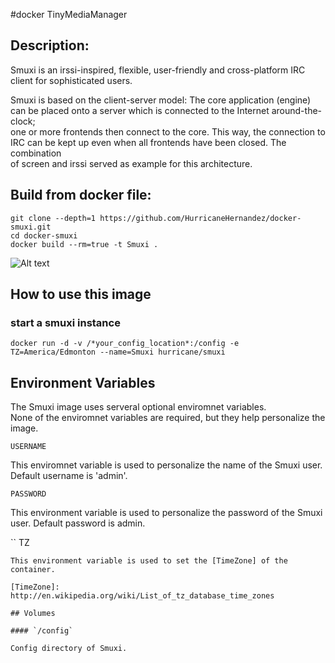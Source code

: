 #docker TinyMediaManager

## Description:

Smuxi is an irssi-inspired, flexible, user-friendly and cross-platform IRC client for sophisticated users. 
   
Smuxi is based on the client-server model: The core application (engine) can
be placed onto a server which is connected to the Internet around-the-clock;  
one or more frontends then connect to the core. This way, the connection to  
IRC can be kept up even when all frontends have been closed. The combination  
of screen and irssi served as example for this architecture.  

## Build from docker file:

```
git clone --depth=1 https://github.com/HurricaneHernandez/docker-smuxi.git  
cd docker-smuxi
docker build --rm=true -t Smuxi . 
```

![Alt text](http://i.imgur.com/OKQbbge.png "")

## How to use this image

### start a smuxi instance

```
docker run -d -v /*your_config_location*:/config -e TZ=America/Edmonton --name=Smuxi hurricane/smuxi
```

## Environment Variables

The Smuxi image uses serveral optional enviromnet variables.  
None of the enviromnet variables are required, but they help personalize the image.

```
USERNAME
```
This enviromnet variable is used to personalize the name of the Smuxi user. Default username is 'admin'.

```
PASSWORD
```
This environment variable is used to personalize the password of the Smuxi user. Default password is admin.

``
TZ
```
This environment variable is used to set the [TimeZone] of the container.

[TimeZone]: http://en.wikipedia.org/wiki/List_of_tz_database_time_zones

## Volumes

#### `/config`

Config directory of Smuxi.

